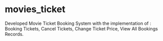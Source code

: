 # movies_ticket
Developed Movie Ticket Booking System with the implementation of : Booking Tickets, Cancel Tickets, Change Ticket Price, View All Bookings Records.
